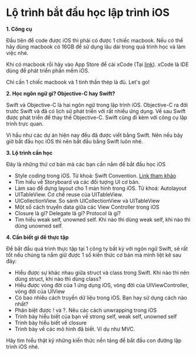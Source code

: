 # Lộ trình bắt đầu học lập trình iOS

**1. Công cụ**

Đầu tiên để code được iOS thì phải có được 1 chiếc macbook. Nếu có thể hãy dùng macbook có 16GB để sử dụng lâu dài trong quá trình học và làm việc nhé.

Khi có macbook rồi hãy vào App Store để cài xCode (Tại [link](https://apps.apple.com/vn/app/xcode/id497799835?l=vi\&mt=12)). xCode là IDE dùng để phát triển phần mềm iOS.

Chỉ cần 1 chiếc macbook và 1 tinh thần thép là đủ. Let's go!

**2. Học ngôn ngữ gì? Objective-C hay Swift?**

Swift và Objective-C là hai ngôn ngữ trong lập trình iOS. Objective-C ra đời trước Swift và đã có lịch sử phát triển với rất nhiều ứng dụng. Về sau Swift được phát triển để thay thế Objective-C. Swift cũng đi kèm với công cụ lập trình trực quan.

Vì hầu như các dự án hiện nay đều đã được viết bằng Swift. Nên nếu bây giờ bắt đầu học iOS thì nên bắt đầu bằng Swift luôn nhé.

**3. Lộ trình cần học**

Đây là những thứ cơ bản mà các bạn cần nắm để bắt đầu học iOS

* Style coding trong iOS. Từ khoá: Swift Convention. [Link tham khảo](https://github.com/raywenderlich/swift-style-guide)
* Tìm hiểu về Storyboard và các đối tượng UI cơ bản.
* Làm sao để dựng layout cho 1 màn hình trong iOS. Từ khoá: Autolayout
* UITableView. Cơ chế reuse của UITableView.
* UICollectionView. So sánh UICollectionView và UITableView
* Một số cách truyền data giữa các View Controller trong iOS
* Closure là gì? Delegate là gì? Protocol là gì?
* Tìm hiểu weak self, unowned self. Khi nào thì dùng weak self, khi nào thì dùng unowned self.

**4. Cần biết gì để thực tập**

Để bắt đầu quá trình thực tập tại 1 công ty bất kỳ với ngôn ngữ Swift, sẽ rất tốt nếu chúng ta nắm giữ được 1 số kiến thức cơ bản mà mình liệt kê sau đây:

* Hiểu được sự khác nhau giữa struct và class trong Swift. Khi nào thì nên dùng struct, khi nào thì dùng class?
* Hiểu được vòng đời của 1 ứng dụng iOS, vòng đời của UIViewController, vòng đời của UIView
* Có bao nhiêu cách truyền dữ liệu trong iOS. Bạn hay sử dụng cách nào nhất?
* Phân biệt được ! và ?. Nêu các cách unwrapping trong iOS
* Trình bày hiểu biết của bạn về strong self, weak self, unowned self
* Trình bày hiểu biết về closure
* Trình bày về các mô hình đã biết. Ví dụ như MVC.

Hãy tìm hiểu thật kỹ những kiến thức nền tảng để bắt đầu con đường lập trình iOS nhé.
